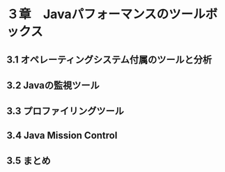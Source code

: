 # ３章　Javaパフォーマンスのツールボックス

## 3.1 オペレーティングシステム付属のツールと分析


## 3.2 Javaの監視ツール


## 3.3 プロファイリングツール


## 3.4 Java Mission Control


## 3.5 まとめ

